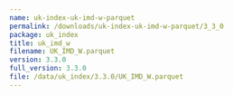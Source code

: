 ```yaml
---
name: uk-index-uk-imd-w-parquet
permalink: /downloads/uk-index-uk-imd-w-parquet/3_3_0
package: uk_index
title: uk_imd_w
filename: UK_IMD_W.parquet
version: 3.3.0
full_version: 3.3.0
file: /data/uk_index/3.3.0/UK_IMD_W.parquet
---
```

